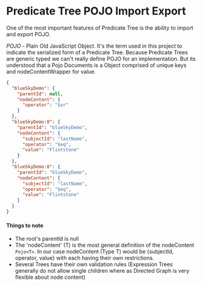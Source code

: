 # Predicate Tree POJO Import Export

One of the most important features of Predicate Tree is the ability to import and export POJO.

_POJO_ - Plain Old JavaScript Object. It's the term used in this project to indicate the serialized form of a Predicate Tree. Because Predicate Trees are generic typed we can't really define POJO for an implementation. But its understood that a Pojo Documents is a Object comprised of unique keys and nodeContentWrapper for value.

```json
{
  "blueSkyDemo": {
    "parentId": null,
    "nodeContent": {
      "operator": "$or"
    }
  },
  "blueSkyDemo:0": {
    "parentId": "blueSkyDemo",
    "nodeContent": {
      "subjectId": "lastName",
      "operator": "$eq",
      "value": "Flintstone"
    }
  },
  "blueSkyDemo:0": {
    "parentId": "blueSkyDemo",
    "nodeContent": {
      "subjectId": "lastName",
      "operator": "$eq",
      "value": "Flintstone"
    }
  }
}
```

#### Things to note

- The root's parentId is null
- The 'nodeContent' (T) is the most general definition of the nodeContent `Pojo<T>`.
  In our case nodeContent (Type T) would be {subjectId, operator, value} with each having their own restrictions.
- Several Trees have their own validation rules (Expression Trees generally do not allow single children where as Directed Graph is very flexible about node content)
